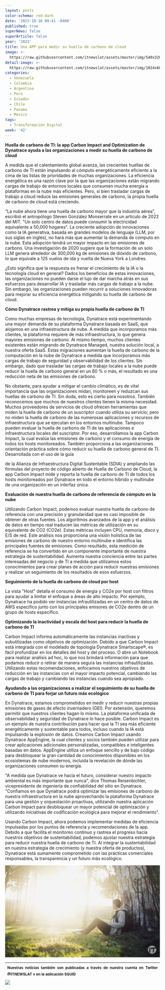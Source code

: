 ```yaml
---
layout: posts
color-schema: red-dark
date: '2023-10-16 09:41 -0400'
published: true
superNews: false
superArticle: false
year: '2023'
title: Una APP para medir su huella de carbono de cloud
image: >-
  https://raw.githubusercontent.com/itnewslat/assets/master/img/540x320/Medio-Ambiente-CO2-p.jpg
detail-image: >-
  https://raw.githubusercontent.com/itnewslat/assets/master/img/1024x680/Medio-Ambiente-CO2-g.jpg
categories:
  - Venezuela
  - Colombia
  - Argentina
  - Perú
  - Ecuador
  - Chile
  - Panama
  - Mexico
tags:
  - Transformación Digital
week: '42'
---
```

**Huella de carbono de TI: la app Carbon Impact and Optimization de Dynatrace ayuda a las organizaciones a medir su huella de carbono de cloud**

A medida que el calentamiento global avanza, las crecientes huellas de carbono de TI están impulsando al cómputo energéticamente eficiente a la cima de las listas de prioridades de muchas organizaciones. La eficiencia energética es una razón clave por la que las organizaciones están migrando cargas de trabajo de entornos locales que consumen mucha energía a plataformas en la nube más eficientes. Pero, si bien trasladar cargas de trabajo a cloud reduce las emisiones generales de carbono, la propia huella de carbono de cloud está creciendo.

“La nube ahora tiene una huella de carbono mayor que la industria aérea”, escribió el antropólogo Steven González Monserrate en un artículo de 2022 del MIT. "Un solo centro de datos puede consumir la electricidad equivalente a 50,000 hogares". La creciente adopción de innovaciones como la IA generativa, basada en grandes modelos de lenguaje (LLM, por sus siglas en inglés), no hará más que aumentar la demanda de cómputo en la nube. Esta adopción tendrá un mayor impacto en las emisiones de carbono. Una investigación de 2020 sugiere que la formación de un solo LLM genera alrededor de 300,000 kg de emisiones de dióxido de carbono, lo que equivale a 125 vuelos de ida y vuelta de Nueva York a Londres.

¿Esto significa que la respuesta es frenar el crecimiento de la IA o la tecnología cloud en general? Dados los beneficios de estas innovaciones, las organizaciones no pueden darse el lujo de dar marcha atrás en sus esfuerzos para desarrollar IA y trasladar más cargas de trabajo a la nube. Sin embargo, las organizaciones pueden recurrir a soluciones innovadoras para mejorar su eficiencia energética mitigando su huella de carbono de cloud.

**Cómo Dynatrace rastrea y mitiga su propia huella de carbono de TI**

Como muchas empresas de tecnología, Dynatrace está experimentando una mayor demanda de su plataforma Dynatrace basada en SaaS, que alojamos en una infraestructura de nube. A medida que incorporamos más clientes, la plataforma requiere de más infraestructura, lo que genera mayores emisiones de carbono. Al mismo tiempo, muchos clientes existentes están migrando de Dynatrace Managed, nuestra solución local, a nuestra oferta SaaS. Estas migraciones aumentan la huella de carbono de la computación en la nube de Dynatrace a medida que incorporamos más cargas de trabajo de seguridad y observabilidad de los clientes. Sin embargo, dado que trasladar las cargas de trabajo locales a la nube puede reducir la huella de carbono general en un 80 % o más, el resultado es una reducción neta de las emisiones de carbono.

No obstante, para ayudar a mitigar el cambio climático, es de vital importancia que las organizaciones midan, monitoreen y reduzcan sus huellas de carbono de TI. Sin duda, esto es cierto para nosotros. También reconocemos que muchos de nuestros clientes tienen la misma necesidad. Muchos proveedores de servicios de cloud ofrecen herramientas que miden la huella de carbono de un suscriptor cuando utiliza su servicio; pero no miden la huella de carbono de las numerosas aplicaciones y recursos de infraestructura que se ejecutan en los entornos multinube. Tampoco pueden evaluar la huella de carbono de TI de las aplicaciones e infraestructura locales del suscriptor. Por eso, desarrollamos la app Carbon Impact, la cual evalúa las emisiones de carbono y el consumo de energía de todos los hosts monitoreados. También proporciona a las organizaciones orientación práctica sobre cómo reducir su huella de carbono general de TI. Desarrollada con el uso de la guía

de la Alianza de Infraestructura Digital Sustentable (SDIA) y ampliando las fórmulas del proyecto de código abierto de Huella de Carbono de Cloud, la app Carbon Impact mide y reporta la huella de carbono de TI de todos los hosts monitoreados por Dynatrace en todo el entorno híbrido y multinube de una organización en un interfaz única.

**Evaluación de nuestra huella de carbono de referencia de cómputo en la nube**

Utilizando Carbon Impact, podemos evaluar nuestra huella de carbono de referencia con una precisión y granularidad que es casi imposible de obtener de otras fuentes. Los algoritmos avanzados de la app y el análisis de datos en tiempo real traducen las métricas de utilización en su equivalente de CO2 (CO2e). Estas métricas incluyen CPU, memoria, disco y E/S de red. Este análisis nos proporciona una visión holística de las emisiones de carbono de nuestro entorno multinube e identifica las principales fuentes de emisiones. Como resultado, esta medición de referencia se ha convertido en un componente importante de nuestra estrategia de sustentabilidad. Aumenta nuestra conciencia entre las partes interesadas del negocio y de TI a medida que utilizamos estos conocimientos para crear planes de acción para reducir nuestras emisiones y realizar un seguimiento de los resultados de esos esfuerzos.

**Seguimiento de la huella de carbono de cloud por host**

La vista "Host" detalla el consumo de energía y CO2e por host con filtros para ayudar a limitar el enfoque a áreas de alto impacto. Por ejemplo, Dynatrace ha podido ver instancias infrautilizadas en un centro de datos de AWS específico junto con los principales emisores de CO2e dentro de un grupo de hosts específico.

**Optimizando la inactividad y escala del host para reducir la huella de carbono de TI**

Carbon Impact informa automáticamente las instancias inactivas y subutilizadas como objetivos de optimización. Debido a que Carbon Impact está integrada con el modelado de topología Dynatrace Smartscape®, es fácil profundizar en los detalles del host y del proceso. O abre un Notebook para realizar análisis ad hoc, lo que nos brindará información para que podamos reducir o retirar de manera segura las instancias infrautilizadas. Utilizando estas recomendaciones, enfocamos nuestros objetivos de reducción en las instancias con el mayor impacto potencial, cambiando las cargas de trabajo y cambiando las instancias cuando sea apropiado.

**Ayudando a las organizaciones a realizar el seguimiento de su huella de carbono de TI para forjar un futuro más ecológico**

En Dynatrace, estamos comprometidos en medir y reducir nuestras propias emisiones de gases de efecto invernadero (GEI). Por extensión, queremos permitir que nuestros clientes hagan lo mismo. La plataforma unificada de observabilidad y seguridad de Dynatrace lo hace posible. Carbon Impact es un ejemplo de nuestra contribución para hacer que la TI sea más eficiente energéticamente y sustentable para todos, incluso cuando la IA está impulsando la explosión de datos. Creamos Carbon Impact usando Dynatrace AppEngine, la cual clientes y socios también pueden utilizar para crear aplicaciones adicionales personalizadas, compatibles e inteligentes basadas en datos. AppEngine utiliza un enfoque sencillo y de bajo código para desbloquear la gran cantidad de conocimientos disponibles en los ecosistemas de nube modernos, incluida la revelación de dónde las organizaciones consumen su energía.

"A medida que Dynatrace ve hacia el futuro, considerar nuestro impacto ambiental es más importante que nunca", dice Thomas Reisenbichler, vicepresidente de ingeniería de confiabilidad del sitio en Dynatrace. "Confiamos en que Dynatrace podrá optimizar las emisiones de carbono de nuestra infraestructura en la nube aprovechando la plataforma Dynatrace para una gestión y orquestación proactivas, utilizando nuestra aplicación Carbon Impact para desbloquear un mayor potencial de optimización y utilizando iniciativas de codificación ecológica para mejorar el rendimiento".

Usando Carbon Impact, ahora podemos implementar medidas de eficiencia impulsadas por los puntos de referencia y recomendaciones de la app. Debido a que facilita el monitoreo continuo y rastrea el progreso hacia nuestros objetivos de sustentabilidad, podemos ajustar nuestra estrategia para reducir nuestra huella de carbono de TI. Al integrar la sustentabilidad en nuestra estrategia de crecimiento (y nuestra oferta de productos), Dynatrace está sumamente comprometido con las prácticas comerciales responsables, la transparencia y un futuro más ecológico.

![](https://raw.githubusercontent.com/itnewslat/assets/master/img/540x320/Medio-Ambiente-CO2-p.jpg)

<table style="height: 42px;" width="569">
<tbody>
<tr>
<td style="text-align: justify;"><sub><strong>Nuestras noticias también son publicadas a través de nuestra cuenta en Twitter <a href="https://twitter.com/itnewslat?lang=es">@ITNEWSLAT</a> y en la aplicación <a href="https://squidapp.co/en/">SQUID</a></strong></sub></td>
</tr>
</tbody>
</table>

<img src="https://tracker.metricool.com/c3po.jpg?hash=56f88a41e39ab42c063cc51676587a04"/>